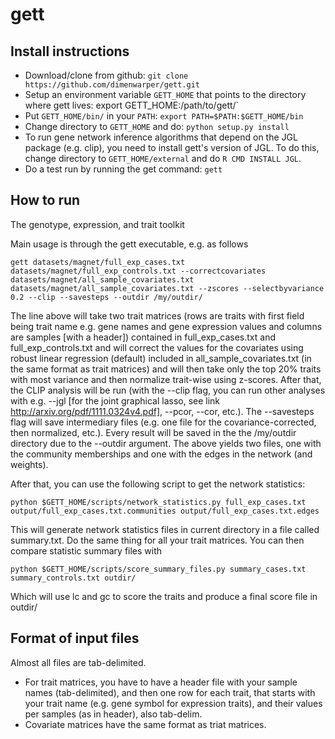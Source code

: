 gett
====

Install instructions
-----

* Download/clone from github: `git clone https://github.com/dimenwarper/gett.git`
* Setup an environment variable `GETT_HOME` that points to the directory where gett lives: export GETT_HOME:/path/to/gett/`
* Put `GETT_HOME/bin/` in your `PATH`: `export PATH=$PATH:$GETT_HOME/bin`
* Change directory to `GETT_HOME` and do: `python setup.py install`
* To run gene network inference algorithms that depend on the JGL package (e.g. clip), you need to install gett's version of JGL. To do this, change directory to `GETT_HOME/external` and do `R CMD INSTALL JGL`.
* Do a test run by running the get command: `gett`

How to run
----

The genotype, expression, and trait toolkit

Main usage is through the gett executable, e.g. as follows

`gett datasets/magnet/full_exp_cases.txt datasets/magnet/full_exp_controls.txt --correctcovariates datasets/magnet/all_sample_covariates.txt datasets/magnet/all_sample_covariates.txt --zscores --selectbyvariance 0.2 --clip --savesteps --outdir /my/outdir/`


The line above will take two trait matrices (rows are traits with first field being trait name e.g. gene names and gene expression values and columns are samples [with a header]) contained in full_exp_cases.txt and full_exp_controls.txt and will correct the values for the covariates using robust linear regression (default) included in all_sample_covariates.txt (in the same format as trait matrices) and will then take only the top 20% traits with most variance and then normalize trait-wise using z-scores. After that, the CLIP analysis will be run (with the --clip flag, you can run other analyses with e.g. --jgl [for the joint graphical lasso, see link http://arxiv.org/pdf/1111.0324v4.pdf], --pcor, --cor, etc.). The --savesteps flag will save intermediary files (e.g. one file for the covariance-corrected, then normalized, etc.). Every result will be saved in the the /my/outdir directory due to the --outdir argument.
The above yields two files, one with the community memberships and one with the edges in the network (and weights).

After that, you can use the following script to get the network statistics:

`python $GETT_HOME/scripts/network_statistics.py full_exp_cases.txt output/full_exp_cases.txt.communities output/full_exp_cases.txt.edges`

This will generate network statistics files in current directory in a file called summary.txt. Do the same thing for all your trait matrices.
You can then compare statistic summary files with 

`python $GETT_HOME/scripts/score_summary_files.py summary_cases.txt summary_controls.txt outdir/`

Which will use lc and gc to score the traits and produce a final score file in outdir/


Format of input files
------

Almost all files are tab-delimited.
* For trait matrices, you have to have a header file with your sample names (tab-delimited), and then one row for each trait, that starts with your trait name (e.g. gene symbol for expression traits), and their values per samples (as in header), also tab-delim.
* Covariate matrices have the same format as triat matrices.
